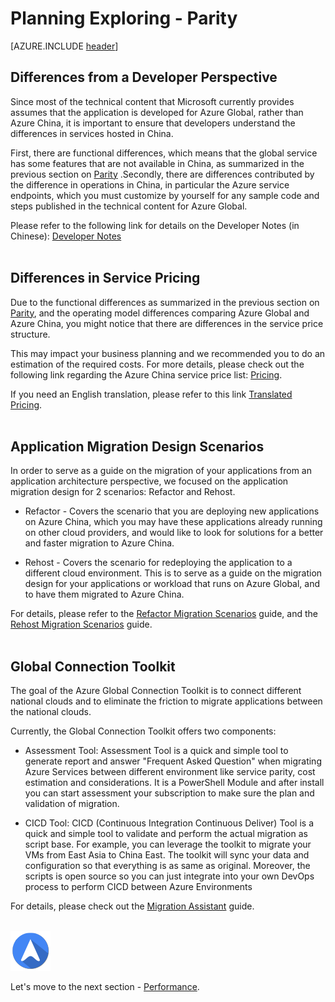 <properties
	pageTitle="Global Customer Playbook planning-explore-parity | Azure"
	description="Global Customer Playbook - exploring the Parity area of the Planning Stage"
	services="global-customer-playbook"
	documentationCenter=""
	authors="jtong"
	manager="edwinc"
	editor=""
	tags="global-customer-playbook"/>

<tags
	ms.service="migration-lifecycle-planning"
	ms.workload=""
	ms.tgt_pltfrm=""
	ms.devlang="na"
	ms.topic="article"
	ms.date="12/26/2016"
	wacn.date="12/26/2016"
	wacn.lang="en" 
	ms.author="jtong"/>


# Planning Exploring - Parity

[AZURE.INCLUDE [header](../../../includes/planning-explore.md)]

## Differences from a Developer Perspective

Since most of the technical content that Microsoft currently provides assumes that the application is developed for Azure Global, rather than Azure China, it is important to ensure that developers understand the differences in services hosted in China.
 
First, there are functional differences, which means that the global service has some features that are not available in China, as summarized in the previous section on [Parity](/solutions/global-customer/envisioning/guidance/parity/) .Secondly, there are differences contributed by the difference in operations in China, in particular the Azure service endpoints, which you must customize by yourself for any sample code and steps published in the technical content for Azure Global.
 
Please refer to the following link for details on the Developer Notes (in Chinese): 
[Developer Notes](https://www.azure.cn/documentation/articles/developerdifferences/#dev-guide)
</br>
</br>

## Differences in Service Pricing
 
Due to the functional differences as summarized in the previous section on [Parity](/solutions/global-customer/envisioning/guidance/parity/), and the operating model differences comparing Azure Global and Azure China, you might notice that there are differences in the service price structure.
 
This may impact your business planning and we recommended you to do an estimation of the required costs. For more details, please check out the following link regarding the Azure China service price list: [Pricing](https://www.azure.cn/pricing/overview/).
 
If you need an English translation, please refer to this link 
[Translated Pricing](https://translate.google.com.hk/translate?hl=zh-CN&sl=zh-CN&tl=en&u=https%3A%2F%2Fwww.azure.cn%2Fpricing%2Foverview%2F).
</br>
</br>

## Application Migration Design Scenarios
 
In order to serve as a guide on the migration of your applications from an application architecture perspective, we focused on the application migration design for 2 scenarios: Refactor and Rehost.
 
- Refactor - Covers the scenario that you are deploying new applications on Azure China, which you may have these applications already running on other cloud providers, and would like to look for solutions for a better and faster migration to Azure China.

- Rehost - Covers the scenario for redeploying the application to a different cloud environment. This is to serve as a guide on the migration design for your applications or workload that runs on Azure Global, and to have them migrated to Azure China.
 
For details, please refer to the 
[Refactor Migration Scenarios](/solutions/global-customer/planning/guidance/refactor-migration/) guide,
and the [Rehost Migration Scenarios](/solutions/global-customer/planning/guidance/rehost-migration/) guide.
</br>
</br>

## Global Connection Toolkit

The goal of the Azure Global Connection Toolkit is to connect different national clouds and to eliminate the friction to migrate applications between the national clouds.

Currently, the Global Connection Toolkit offers two components:

- Assessment Tool: Assessment Tool is a quick and simple tool to generate report and answer "Frequent Asked Question" when migrating Azure Services between different environment like service parity, cost estimation and considerations. It is a PowerShell Module and after install you can start assessment your subscription to make sure the plan and validation of migration.

- CICD Tool: CICD (Continuous Integration Continuous Deliver) Tool is a quick and simple tool to validate and perform the actual migration as script base. For example, you can leverage the toolkit to migrate your VMs from East Asia to China East. The toolkit will sync your data and configuration so that everything is as same as original. Moreover, the scripts is open source so you can just integrate into your own DevOps process to perform CICD between Azure Environments

For details, please check out the [Migration Assistant](/solutions/global-customer/migration-assistant/) guide.
</br>
</br>

![navigation](../../media/navigation.png)

Let's move to the next section - [Performance](/solutions/global-customer/planning/explore/performance/).
 
